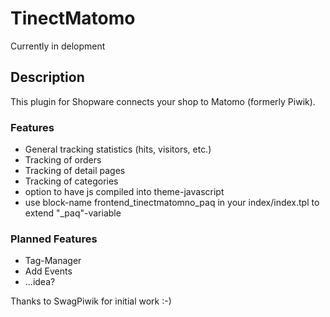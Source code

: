 # TinectMatomo
Currently in delopment

## Description
This plugin for Shopware connects your shop to Matomo (formerly Piwik).

### Features
- General tracking statistics (hits, visitors, etc.)
- Tracking of orders
- Tracking of detail pages
- Tracking of categories
- option to have js compiled into theme-javascript
- use block-name frontend_tinectmatomno_paq in your index/index.tpl to extend "_paq"-variable

### Planned Features
- Tag-Manager
- Add Events
- ...idea?

Thanks to SwagPiwik for initial work :-)

